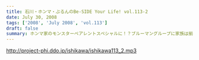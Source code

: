 ```yaml
---
title: 石川・ホンマ・ぶるんのBe-SIDE Your Life! vol.113-2
date: July 30, 2008
tags: ['2008', 'July 2008', 'vol.113']
draft: false
summary: ホンマ家のモンスターペアレントスペシャルに！？ブルーマングループに家族は揃ったのか！？とんでもない話でもないのですが、本日は特別番組の様相に・・・NAMAE
---
```


http://project-phi.ddo.jp/ishikawa/ishikawa113_2.mp3